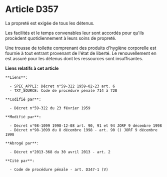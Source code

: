 # Article D357

La propreté est exigée de tous les détenus.

Les facilités et le temps convenables leur sont accordés pour qu'ils procèdent quotidiennement à leurs soins de propreté.

Une trousse de toilette comprenant des produits d'hygiène corporelle est fournie à tout entrant provenant de l'état de
liberté. Le renouvellement en est assuré pour les détenus dont les ressources sont insuffisantes.

**Liens relatifs à cet article**

	**Liens**:

	  - SPEC_APPLI: Décret n°59-322 1959-02-23 art. 6
	  - TXT_SOURCE: Code de procédure pénale 714 à 728

	**Codifié par**:

	  - Décret n°59-322 du 23 février 1959

	**Modifié par**:

	  - Décret n°98-1099 1998-12-08 art. 90, 91 et 94 JORF 9 décembre 1998
	  - Décret n°98-1099 du 8 décembre 1998 - art. 90 () JORF 9 décembre 1998

	**Abrogé par**:

	  - Décret n°2013-368 du 30 avril 2013 - art. 2

	**Cité par**:

	  - Code de procédure pénale - art. D347-1 (V)
